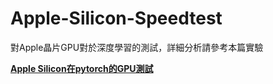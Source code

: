# Apple-Silicon-Speedtest

對Apple晶片GPU對於深度學習的測試，詳細分析請參考本篇實驗

**[Apple Silicon在pytorch的GPU測試](https://hank891008.github.io/2022/09/16/20220916/)**
